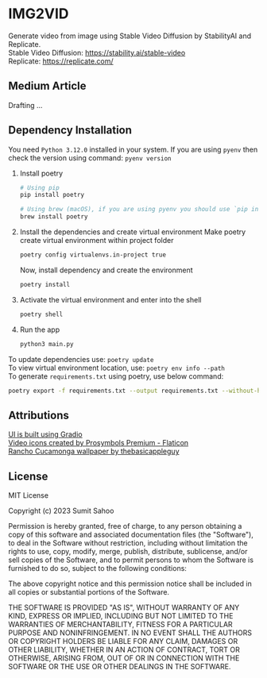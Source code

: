 # IMG2VID
Generate video from image using Stable Video Diffusion by StabilityAI and Replicate.<br>
Stable Video Diffusion: https://stability.ai/stable-video<br>
Replicate: https://replicate.com/

## Medium Article
Drafting ...

## Dependency Installation

You need `Python 3.12.0` installed in your system. If you are using `pyenv` then check the version using command: `pyenv version`

1. Install poetry
    ```bash
    # Using pip
    pip install poetry
    
    # Using brew (macOS), if you are using pyenv you should use `pip install poetry`
    brew install poetry
    ```
2. Install the dependencies and create virtual environment
    Make poetry create virtual environment within project folder
    ```bash
    poetry config virtualenvs.in-project true
    ```
    Now, install dependency and create the environment
    ```bash
    poetry install
    ```
3. Activate the virtual environment and enter into the shell
    ```bash
    poetry shell
    ```    
4. Run the app
    ```python
    python3 main.py
    ```
To update dependencies use: `poetry update`<br>
To view virtual environment location, use: `poetry env info --path`<br>
To generate `requirements.txt` using poetry, use below command:
```bash
poetry export -f requirements.txt --output requirements.txt --without-hashes
```

## Attributions
<a href="https://www.gradio.app/" title="gradio ui">UI is built using Gradio</a><br>
<a href="https://www.flaticon.com/free-icons/video" title="video icons">Video icons created by Prosymbols Premium - Flaticon</a><br>
<a href="https://basicappleguy.com/basicappleblog/os-x-rancho-cucamonga" title="wallpaper">Rancho Cucamonga wallpaper by thebasicappleguy</a>

## License

MIT License

Copyright (c) 2023 Sumit Sahoo

Permission is hereby granted, free of charge, to any person obtaining a copy
of this software and associated documentation files (the "Software"), to deal
in the Software without restriction, including without limitation the rights
to use, copy, modify, merge, publish, distribute, sublicense, and/or sell
copies of the Software, and to permit persons to whom the Software is
furnished to do so, subject to the following conditions:

The above copyright notice and this permission notice shall be included in
all copies or substantial portions of the Software.

THE SOFTWARE IS PROVIDED "AS IS", WITHOUT WARRANTY OF ANY KIND, EXPRESS OR
IMPLIED, INCLUDING BUT NOT LIMITED TO THE WARRANTIES OF MERCHANTABILITY,
FITNESS FOR A PARTICULAR PURPOSE AND NONINFRINGEMENT. IN NO EVENT SHALL THE
AUTHORS OR COPYRIGHT HOLDERS BE LIABLE FOR ANY CLAIM, DAMAGES OR OTHER
LIABILITY, WHETHER IN AN ACTION OF CONTRACT, TORT OR OTHERWISE, ARISING FROM,
OUT OF OR IN CONNECTION WITH THE SOFTWARE OR THE USE OR OTHER DEALINGS IN
THE SOFTWARE.
